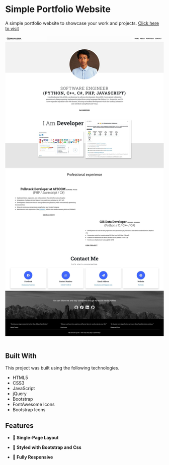 # Simple Portfolio Website

A simple portfolio website to showcase your work and projects. <a href="https://dnh4.github.io/portfolio/index.html" target="_blank">Click here to visit</a>
<div align="center">
  <a href="https://dnh4.github.io/portfolio/index.html" target="_blank"><img alt="Demo" src="./screenshots/Portfolio-Websites.png" /></a>
</div>

<br/>

## **Built With**

This project was built using the following technologies.

- HTML5
- CSS3
- JavaScript
- jQuery
- Bootstrap
- FontAwesome Icons
- Bootstrap Icons

## **Features**

- **📖 Single-Page Layout**

- **🎨 Styled with Bootstrap and Css**

- **📱 Fully Responsive**

